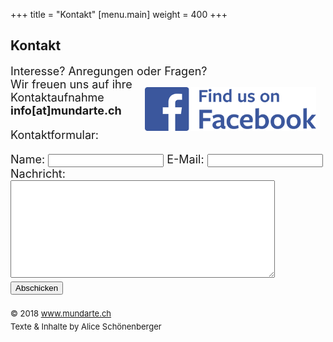 +++
title = "Kontakt"
[menu.main]
weight = 400
+++

<h2>Kontakt</h2>

<font size="4">Interesse? Anregungen oder Fragen? </br>
<a target="_blank" title="find us on Facebook" href="https://www.facebook.com/Mundarte-465771130541196/"> <img src="/images/fbbutt.png" style="float: right; margin: 15px;"> </a>
Wir freuen uns auf ihre Kontaktaufnahme </br>
<b>info[at]mundarte.ch </b></br>

Kontaktformular:
<p>
<form action="//formspree.io/info@mundarte.ch" method="POST">
	<label for="name">Name:</label>
    <input type="text" name="name">
	<label for="email">E-Mail:</label>
    <input type="email" name="_replyto">
	<label for="content">Nachricht:</label>
	<textarea name="content" rows="10" cols="50"></textarea>
    <input type="submit" value="Abschicken">
	<input type="hidden" name="_next" value="http://mundarte.ch/message-sent" />
</form></p>

<FONT SIZE="2">© 2018 www.mundarte.ch
</br>Texte & Inhalte by Alice Schönenberger </br>

